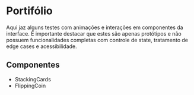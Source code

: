 # Portifólio

Aqui jaz alguns testes com animações e interações em componentes da interface.
É importante destacar que estes são apenas protótipos e não possuem funcionalidades
completas com controle de state, tratamento de edge cases e acessibilidade.

## Componentes

- StackingCards
- FlippingCoin

